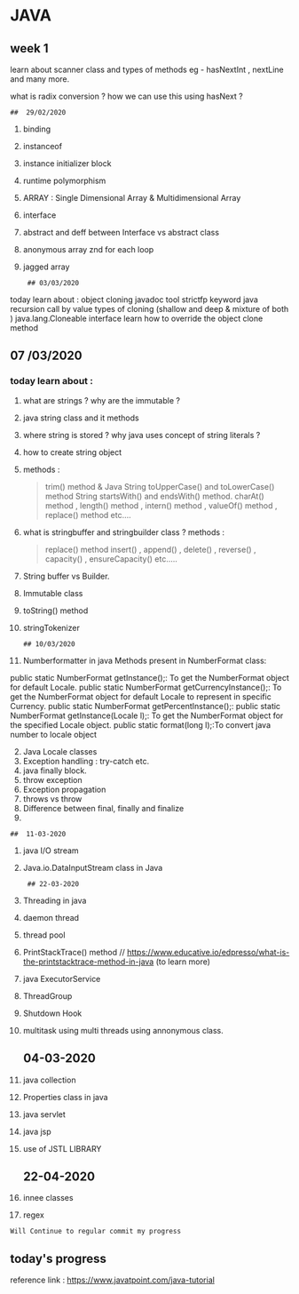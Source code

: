 # JAVA

## week 1


learn about  scanner class
and types of methods 
eg - hasNextInt  ,  nextLine and many more.

what is radix conversion ?  how we can use this using hasNext ? 


	##	29/02/2020


1. binding
2. instanceof
3. instance initializer block
4. runtime polymorphism
5. ARRAY : 	Single Dimensional Array & Multidimensional Array
6. interface 
7. abstract and deff between Interface vs abstract class
8. anonymous array znd for each loop
9. jagged array



		## 03/03/2020
today learn about :
object cloning 
javadoc tool
strictfp keyword
java recursion
call by value
types of cloning (shallow and deep & mixture of both )
java.lang.Cloneable interface
learn how to override the object clone method 


##		07 /03/2020

### today learn about :
1. what are strings ? why are the immutable ?
2. java string class and it methods
3. where string is stored ? why java uses concept of string literals ?
4. how to create string object
5. methods :
	> trim() method & Java String toUpperCase() and toLowerCase() method
	> String startsWith() and endsWith() method.
	> charAt() method , length() method , intern() method , valueOf() method , replace() method
	etc.... 
6. what is stringbuffer and stringbuilder class ?
 methods :
	> replace() method
	> insert() , append() , delete() , reverse() , capacity() , ensureCapacity()
	etc.....
7. String buffer vs Builder.
8. Immutable class
9. toString() method
10. stringTokenizer

		## 10/03/2020

1. Numberformatter in java
Methods present in NumberFormat class:

public static NumberFormat getInstance();: To get the NumberFormat object for default Locale.
public static NumberFormat getCurrencyInstance();: To get the NumberFormat object for default Locale to represent in specific Currency.
public static NumberFormat getPercentInstance();:
public static NumberFormat getInstance(Locale l);: To get the NumberFormat object for the specified Locale object.
public static format(long l);:To convert java number to locale object

2. Java Locale classes
3. Exception handling : try-catch etc.
4. java finally block.
5. throw exception
6. Exception propagation
7. throws vs throw 
8. Difference between final, finally and finalize
9. 

	##	11-03-2020

1. java  I/O stream
2. Java.io.DataInputStream class in Java


		## 22-03-2020

1. Threading in java
2. daemon thread
3. thread pool
4. PrintStackTrace() method  // https://www.educative.io/edpresso/what-is-the-printstacktrace-method-in-java (to learn more)
5. java ExecutorService
6. ThreadGroup 
7. Shutdown Hook
8. multitask using multi threads using annonymous class.
  		
      
      ## 04-03-2020

1. java collection 
2. Properties class in java
3. java servlet
4. java jsp
5. use of JSTL LIBRARY

	##	22-04-2020
1. innee classes
2. regex 

`Will Continue to regular commit my progress`
## today's progress 
reference link : https://www.javatpoint.com/java-tutorial

